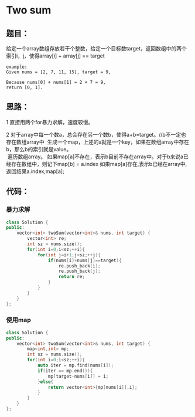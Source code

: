 # Two sum

## 题目：

给定一个array数组存放若干个整数，给定一个目标数target，返回数组中的两个索引i，j，使得array[i] + array[j] == target

```
example:
Given nums = [2, 7, 11, 15], target = 9,

Because nums[0] + nums[1] = 2 + 7 = 9,
return [0, 1].
```

## 思路：

1 直接用两个for暴力求解，速度较慢。<br>

2 对于array中每一个数a，总会存在另一个数b，使得a+b=target。//b不一定也存在数组array中
  生成一个map，上述的a就是一个key，如果在数组array中存在b，那么b的索引就是value。<br>
  遍历数组array。
  如果map[a]不存在，表示b目前不存在array中。对于b来说a已经存在数组中，则记下map[b] = a.index
  如果map[a]存在,表示b已经在array中,返回结果a.index,map[a];

## 代码：
### 暴力求解
```cpp
class Solution {
public:
    vector<int> twoSum(vector<int>& nums, int target) {
        vector<int> re;
        int sz = nums.size();
        for(int i=0;i<sz;++i){
            for(int j=i+1;j<sz;++j){
                if(nums[i]+nums[j]==target){
                    re.push_back(i);
                    re.push_back(j);
                    return re;
                }
            }
        }
    }
};
```

### 使用map
```cpp
class Solution {
public:
    vector<int> twoSum(vector<int>& nums, int target) {
        map<int,int> mp;
        int sz = nums.size();
        for(int i=0;i<sz;++i){
            auto iter = mp.find(nums[i]);
            if(iter == mp.end()){
                mp[target-nums[i]] = i;
            }else{
                return vector<int>{mp[nums[i]],i};
            }
        }
    }
};
```
 
